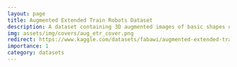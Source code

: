 ```yaml
---
layout: page
title: Augmented Extended Train Robots Dataset
description: A dataset containing 3D augmented images of basic shapes organized based on the ETR dataset. The dataset contains instructions for moving a block from one position to another. Basic linguistic instructions, RCL commands, and speech (WaveNet TTS) are provided. 
img: assets/img/covers/aug_etr_cover.png
redirect: https://www.kaggle.com/datasets/fabawi/augmented-extended-train-robots/
importance: 1
category: datasets
---
```

